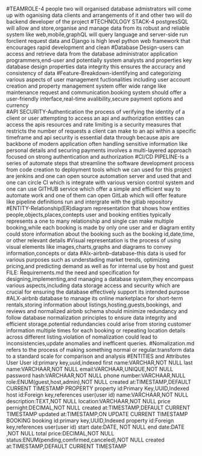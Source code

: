 #TEAMROLE-4 people two will organised database admistrators will come up with oganising data clients and arrangements of it and other two will do backend developer of the project 
#TECHNOLOGY STACK-4  postgresSQL will allow and store,organise and manage data from its robust and reliable system like web,mobile,graphQL will query language and server-side run forclient request data and Django is high level python web framework that encourages rapid development and clean 
#Database Design-users can access and retrieve data from the database administrator application programmers,end-user and potentially system analysts and properties key database design properties data integrity this ensures the accuracy and consistency of data
#Feature-Breakdown-identifying and categorizing various aspects of user management fuctionalities including user account creation and property management system offer wide range like maintenance request and communication.booking system should offer a user-friendly interface,real-time avalibility,secure payment options and currency  
#API SECURITY-Authentication the process of verifying the identity of a client or user attempting to access an api and authorization entities can access the apis resources and rate limiting is a security measures that restricts the number of requests a client can make to an api within a specific timeframe and api security is essential data through because apis are backbone of modern application often handling sensitive information like personal details and securing payments involves a multi-layered approach focused on strong authentication and authorization 
#CI/CD PIPELINE-Is a series of automate steps that streamline the software development process from code creation to deployment tools which we can used for this project are jenkins and one can open source automation server and used that and one can circle CI which is integrate with various version control system and one can use GITHUB service which offer a simple and efficient way to automate work and one of them can open GitLab which will offer feature like pipeline definitions run and intergrate with the gitlab repository
#ENTITY-Relationship(ER)diagram representation that shows how entities people,objects,places,contepts user and booking entities typically represents a one to many relationship and single can make multiple booking,while each booking is made by only one user and er diagram entity could store information about the booking such as the booking id,date,time, or other relevant details
#Visual representation is the process of using visual elements like images,charts,graphs and diagrams to convey information,concepts or data
#Alx-airbnb-database-this data is used for various purposes such as understading market trends, optimizing pricing,and predicting demand as well as for internal use by host and guest
FILE: Requirements.md the need and specification for designing,implementing,and managing a database system,they encompass various aspects,including data storage access and security which are crucial for ensuring the database effectively support its intended purpose
#ALX-airbnb database to manage its online marketplace for short-term rentals,storing information about listings,hosting,guests,bookings, and reviews and normalized airbnb schema should minimize redundancy and follow database normalization principles to ensure data integrity and efficient storage.potential redundancies could arise from storing customer information multiple times for each booking or repeating location details across different listing.violation of nomalization could lead to inconsistencies,update anomalies and inefficent queries.
#Nomalization.md refers to the process of making something normal or regular.transform data to a standard scale for comparison and analysis
#ENTITIES and Attributes
User
User id:primary key,uuid,indexed
first name:VARCHAR,NOT NULL
last name:VARCHAAR,NOT NULL
email:VARCHAAR,UNIQUE,NOT NULL
password hash:VARCHAAR,NOT NULL
phone number:VARCHAAR,NULL
role:ENUM(guest,host,admin),NOT NULL
created at:TIMESTAMP,DEFAULT CURRENT TIMESTAMP
PROPERTY
property id:Primary Key,UUID,Indexed
host id:Foreign key,references user(user id)
name:VARCHAAR,NOT NULL
description:TEXT,NOT NULL
location:VARCHAAR,NOT NULL
price pernight:DECIMAL,NOT NULL
created at:TIMESTAMP,DEFAULT CURRENT TIMESTAMP
updated at:TIMESTAMP,ON UPDATE CURRENT TIMESTAMP
BOOKING
booking id:primary key,UUID,Indexed
property id:Foreign key,references user(user id)
start date:DATE, NOT NULL
end date:DATE ,NOT NULL
total price:DECIMAL,NOT NULL
status:ENUM(pending,comfirmed,canceled),NOT NULL
created at:TIMESTAMP,DEFAULT CURRENT TIMESTAMP
